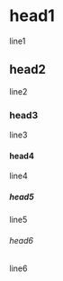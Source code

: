 # head1
line1

## head2
line2

### head3
line3

#### head4
line4

##### head5
line5

###### head6
line6
